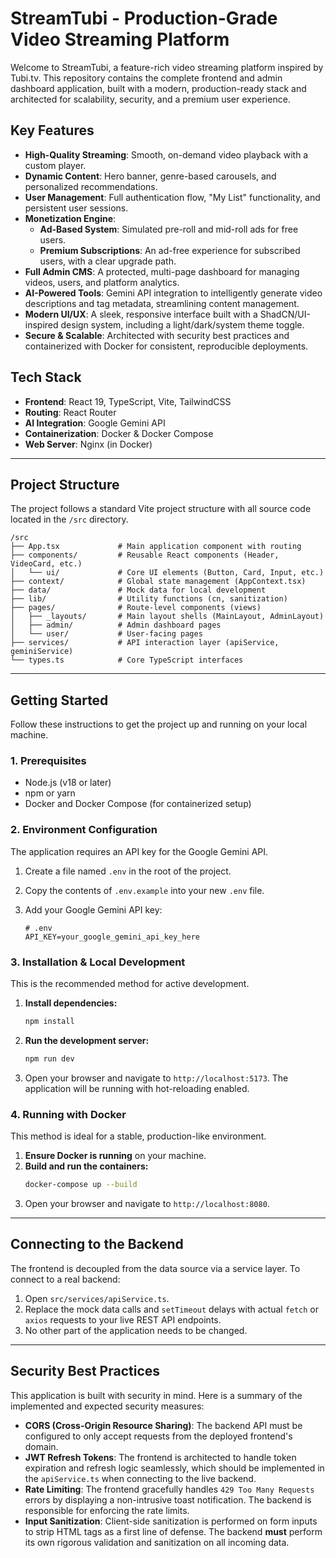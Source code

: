 # StreamTubi - Production-Grade Video Streaming Platform

Welcome to StreamTubi, a feature-rich video streaming platform inspired by Tubi.tv. This repository contains the complete frontend and admin dashboard application, built with a modern, production-ready stack and architected for scalability, security, and a premium user experience.

## Key Features

-   **High-Quality Streaming**: Smooth, on-demand video playback with a custom player.
-   **Dynamic Content**: Hero banner, genre-based carousels, and personalized recommendations.
-   **User Management**: Full authentication flow, "My List" functionality, and persistent user sessions.
-   **Monetization Engine**:
    -   **Ad-Based System**: Simulated pre-roll and mid-roll ads for free users.
    -   **Premium Subscriptions**: An ad-free experience for subscribed users, with a clear upgrade path.
-   **Full Admin CMS**: A protected, multi-page dashboard for managing videos, users, and platform analytics.
-   **AI-Powered Tools**: Gemini API integration to intelligently generate video descriptions and tag metadata, streamlining content management.
-   **Modern UI/UX**: A sleek, responsive interface built with a ShadCN/UI-inspired design system, including a light/dark/system theme toggle.
-   **Secure & Scalable**: Architected with security best practices and containerized with Docker for consistent, reproducible deployments.

## Tech Stack

-   **Frontend**: React 19, TypeScript, Vite, TailwindCSS
-   **Routing**: React Router
-   **AI Integration**: Google Gemini API
-   **Containerization**: Docker & Docker Compose
-   **Web Server**: Nginx (in Docker)

---

## Project Structure

The project follows a standard Vite project structure with all source code located in the `/src` directory.

```
/src
├── App.tsx             # Main application component with routing
├── components/         # Reusable React components (Header, VideoCard, etc.)
│   └── ui/             # Core UI elements (Button, Card, Input, etc.)
├── context/            # Global state management (AppContext.tsx)
├── data/               # Mock data for local development
├── lib/                # Utility functions (cn, sanitization)
├── pages/              # Route-level components (views)
│   ├── _layouts/       # Main layout shells (MainLayout, AdminLayout)
│   ├── admin/          # Admin dashboard pages
│   └── user/           # User-facing pages
├── services/           # API interaction layer (apiService, geminiService)
└── types.ts            # Core TypeScript interfaces
```

---

## Getting Started

Follow these instructions to get the project up and running on your local machine.

### 1. Prerequisites

-   Node.js (v18 or later)
-   npm or yarn
-   Docker and Docker Compose (for containerized setup)

### 2. Environment Configuration

The application requires an API key for the Google Gemini API.

1.  Create a file named `.env` in the root of the project.
2.  Copy the contents of `.env.example` into your new `.env` file.
3.  Add your Google Gemini API key:

    ```env
    # .env
    API_KEY=your_google_gemini_api_key_here
    ```

### 3. Installation & Local Development

This is the recommended method for active development.

1.  **Install dependencies:**
    ```bash
    npm install
    ```

2.  **Run the development server:**
    ```bash
    npm run dev
    ```

3.  Open your browser and navigate to `http://localhost:5173`. The application will be running with hot-reloading enabled.

### 4. Running with Docker

This method is ideal for a stable, production-like environment.

1.  **Ensure Docker is running** on your machine.
2.  **Build and run the containers:**
    ```bash
    docker-compose up --build
    ```
3.  Open your browser and navigate to `http://localhost:8080`.

---

## Connecting to the Backend

The frontend is decoupled from the data source via a service layer. To connect to a real backend:

1.  Open `src/services/apiService.ts`.
2.  Replace the mock data calls and `setTimeout` delays with actual `fetch` or `axios` requests to your live REST API endpoints.
3.  No other part of the application needs to be changed.

---

## Security Best Practices

This application is built with security in mind. Here is a summary of the implemented and expected security measures:

-   **CORS (Cross-Origin Resource Sharing)**: The backend API must be configured to only accept requests from the deployed frontend's domain.
-   **JWT Refresh Tokens**: The frontend is architected to handle token expiration and refresh logic seamlessly, which should be implemented in the `apiService.ts` when connecting to the live backend.
-   **Rate Limiting**: The frontend gracefully handles `429 Too Many Requests` errors by displaying a non-intrusive toast notification. The backend is responsible for enforcing the rate limits.
-   **Input Sanitization**: Client-side sanitization is performed on form inputs to strip HTML tags as a first line of defense. The backend **must** perform its own rigorous validation and sanitization on all incoming data.
